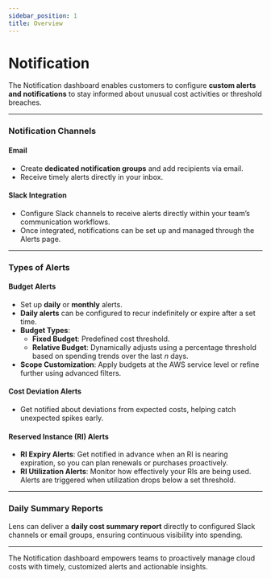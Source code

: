 ```yaml
---
sidebar_position: 1
title: Overview
---
```


# Notification

The Notification dashboard enables customers to configure **custom alerts and notifications** to stay informed about unusual cost activities or threshold breaches.

---

### Notification Channels

#### Email

- Create **dedicated notification groups** and add recipients via email.
- Receive timely alerts directly in your inbox.

#### Slack Integration

- Configure Slack channels to receive alerts directly within your team’s communication workflows.
- Once integrated, notifications can be set up and managed through the Alerts page.

---

### Types of Alerts

#### Budget Alerts

- Set up **daily** or **monthly** alerts.
- **Daily alerts** can be configured to recur indefinitely or expire after a set time.
- **Budget Types**:
  - **Fixed Budget**: Predefined cost threshold.
  - **Relative Budget**: Dynamically adjusts using a percentage threshold based on spending trends over the last *n* days.
- **Scope Customization**: Apply budgets at the AWS service level or refine further using advanced filters.

#### Cost Deviation Alerts

- Get notified about deviations from expected costs, helping catch unexpected spikes early.

#### Reserved Instance (RI) Alerts

- **RI Expiry Alerts**: Get notified in advance when an RI is nearing expiration, so you can plan renewals or purchases proactively.
- **RI Utilization Alerts**: Monitor how effectively your RIs are being used. Alerts are triggered when utilization drops below a set threshold.

---

### Daily Summary Reports

Lens can deliver a **daily cost summary report** directly to configured Slack channels or email groups, ensuring continuous visibility into spending.

---

The Notification dashboard empowers teams to proactively manage cloud costs with timely, customized alerts and actionable insights.
